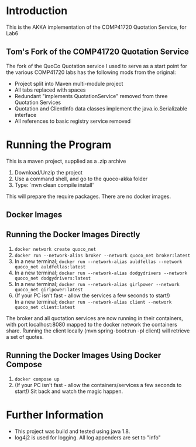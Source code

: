 # Introduction

This is the AKKA implementation of the COMP41720 Quotation Service, for Lab6

## Tom's Fork of the COMP41720 Quotation Service

The fork of the QuoCo Quotation service I used to serve as a start point for the
various COMP41720 labs has the following mods from the original:
* Project split into Maven multi-module project
* All tabs replaced with spaces
* Redundant "implements QuotationService" removed from three Quotation Services
* Quotation and ClientInfo data classes implement the java.io.Serializable interface
* All references to basic registry service removed

# Running the Program

This is a maven project, supplied as a .zip archive

1.  Download/Unzip the project
2.  Use a command shell, and go to the quoco-akka folder
3.  Type: `mvn clean compile install'

This will prepare the require packages. There are no docker images.

## Docker Images

## Running the Docker Images Directly

1. `docker network create quoco_net`
2. `docker run --network-alias broker --network quoco_net broker:latest`
3. In a new terminal; `docker run --network-alias auldfellas --network quoco_net auldfellas:latest`
4. In a new terminal; `docker run --network-alias dodgydrivers --network quoco_net dodgydrivers:latest`
5. In a new terminal; `docker run --network-alias girlpower --network quoco_net girlpower:latest`
6. (If your PC isn't fast - allow the services a few seconds to start!)<br>
   In a new terminal; `docker run --network-alias client --network quoco_net client:latest`<br>

The broker and all quotation services are now running in their containers, with
port localhost:8080 mapped to the docker network the containers share.
Running the client locally (mvn spring-boot:run -pl client) will retrieve a set of
quotes.

## Running the Docker Images Using Docker Compose

1. `docker compose up`
2. (If your PC isn't fast - allow the containers/services a few seconds to start!)
   Sit back and watch the magic happen.

# Further Information
* This project was build and tested using java 1.8.
* log4j2 is used for logging. All log appenders are set to "info"